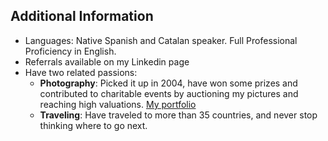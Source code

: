 ## Additional Information

- Languages: Native Spanish and Catalan speaker. Full Professional Proficiency in English.
- Referrals available on my Linkedin page
- Have two related passions:
  - **Photography**: Picked it up in 2004, have won some prizes and contributed to charitable events by auctioning my pictures and reaching high valuations. [My portfolio](http://500px.com/gamell)
  - **Traveling**: Have traveled to more than 35 countries, and never stop thinking where to go next.
